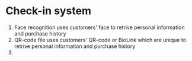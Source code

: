 # Check-in system
1. Face recognition uses customers' face to retrive personal information and purchase history
2. QR-code file uses customers' QR-code or BioLink which are unique to retrive personal information and purchase history
3. 
